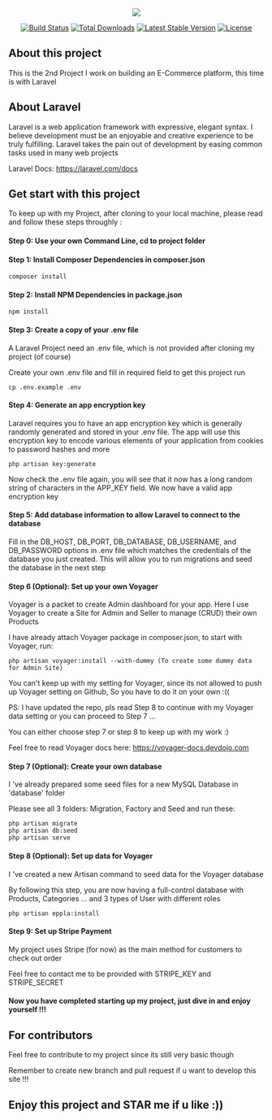 <p align="center"><img src="https://laravel.com/assets/img/components/logo-laravel.svg"></p>

<p align="center">
<a href="https://travis-ci.org/laravel/framework"><img src="https://travis-ci.org/laravel/framework.svg" alt="Build Status"></a>
<a href="https://packagist.org/packages/laravel/framework"><img src="https://poser.pugx.org/laravel/framework/d/total.svg" alt="Total Downloads"></a>
<a href="https://packagist.org/packages/laravel/framework"><img src="https://poser.pugx.org/laravel/framework/v/stable.svg" alt="Latest Stable Version"></a>
<a href="https://packagist.org/packages/laravel/framework"><img src="https://poser.pugx.org/laravel/framework/license.svg" alt="License"></a>
</p>

## About this project

This is the 2nd Project I work on building an E-Commerce platform, this time is with Laravel

## About Laravel

Laravel is a web application framework with expressive, elegant syntax. I believe development must be an enjoyable and creative experience to be truly fulfilling. Laravel takes the pain out of development by easing common tasks used in many web projects

Laravel Docs: https://laravel.com/docs


## Get start with this project

To keep up with my Project, after cloning to your local machine, please read and follow these steps throughly :

#### Step 0: Use your own Command Line, cd to project folder

#### Step 1: Install Composer Dependencies in composer.json

    composer install
    
#### Step 2: Install NPM Dependencies in package.json

    npm install
    
#### Step 3: Create a copy of your .env file

A Laravel Project need an .env file, which is not provided after cloning my project (of course)

Create your own .env file and fill in required field to get this project run

    cp .env.example .env
    
#### Step 4: Generate an app encryption key

Laravel requires you to have an app encryption key which is generally randomly generated and stored in your .env file. The app will use this encryption key to encode various elements of your application from cookies to password hashes and more

    php artisan key:generate
    
Now check the .env file again, you will see that it now has a long random string of characters in the APP_KEY field. We now have a valid app encryption key

#### Step 5: Add database information to allow Laravel to connect to the database
    
Fill in the DB_HOST, DB_PORT, DB_DATABASE, DB_USERNAME, and DB_PASSWORD options in .env file which matches the credentials of the database you just created. This will allow you to run migrations and seed the database in the next step

#### Step 6 (Optional): Set up your own Voyager

Voyager is a packet to create Admin dashboard for your app. Here I use Voyager to create a Site for Admin and Seller to manage (CRUD) their own Products

I have already attach Voyager package in composer.json, to start with Voyager, run: 
    
    php artisan voyager:install --with-dummy (To create some dummy data for Admin Site)

You can't keep up with my setting for Voyager, since its not allowed to push up Voyager setting on Github,
So you have to do it on your own :((

PS: I have updated the repo, pls read Step 8 to continue with my Voyager data setting or you can proceed to Step 7 ...

You can either choose step 7 or step 8 to keep up with my work :)

Feel free to read Voyager docs here: https://voyager-docs.devdojo.com

#### Step 7 (Optional): Create your own database

I 've already prepared some seed files for a new MySQL Database in 'database' folder

Please see all 3 folders: Migration, Factory and Seed and run these:

    php artisan migrate
    php artisan db:seed
    php artisan serve
    
#### Step 8 (Optional): Set up data for Voyager

I 've created a new Artisan command to seed data for the Voyager database

By following this step, you are now having a full-control database with Products, Categories ... and 3 types of User with different roles

    php artisan eppla:install

#### Step 9: Set up Stripe Payment

My project uses Stripe (for now) as the main method for customers to check out order

Feel free to contact me to be provided with STRIPE_KEY and STRIPE_SECRET
    
#### Now you have completed starting up my project, just dive in and enjoy yourself !!!
    
## For contributors

Feel free to contribute to my project since its still very basic though

Remember to create new branch and pull request if u want to develop this site !!!
   
## Enjoy this project and STAR me if u like :))



